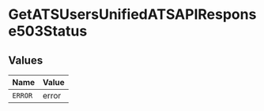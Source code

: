 # GetATSUsersUnifiedATSAPIResponse503Status


## Values

| Name    | Value   |
| ------- | ------- |
| `ERROR` | error   |